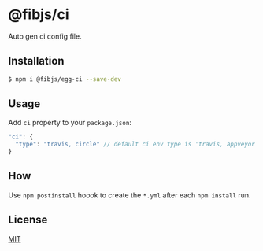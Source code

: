 # @fibjs/ci

Auto gen ci config file.

## Installation

```bash
$ npm i @fibjs/egg-ci --save-dev
```

## Usage

Add `ci` property to your `package.json`:

```js
"ci": {
  "type": "travis, circle" // default ci env type is 'travis, appveyor'
}
```

## How

Use `npm postinstall` hoook to create the `*.yml` after each `npm install` run.

## License

[MIT](LICENSE)
